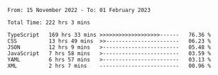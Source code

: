 <!-- <div align="center">
  
  ![](https://raw.githubusercontent.com/iaizawa0623/github-stats/master/generated/overview.svg#gh-dark-mode-only)
  ![](https://raw.githubusercontent.com/iaizawa0623/github-stats/master/generated/overview.svg#gh-light-mode-only)
  ![](https://raw.githubusercontent.com/iaizawa0623/github-stats/master/generated/languages.svg#gh-dark-mode-only)
  ![](https://raw.githubusercontent.com/iaizawa0623/github-stats/master/generated/languages.svg#gh-light-mode-only)

</div> -->


<!--
<a href="https://github.com/anuraghazra/github-readme-stats">
  <img src="https://github-readme-stats.vercel.app/api?username=iaizawa0623&show_icons=true&count_private=true&theme=dracula&line_height=40" />
  <img src="https://github-readme-stats.vercel.app/api/top-langs/?username=iaizawa0623&count_private=true&theme=dracula" />
</a>

***
-->

<!--START_SECTION:waka-->

```text
From: 15 November 2022 - To: 01 February 2023

Total Time: 222 hrs 3 mins

TypeScript   169 hrs 33 mins >>>>>>>>>>>>>>>>>>>------   76.36 %
CSS          13 hrs 49 mins  >>-----------------------   06.23 %
JSON         12 hrs 9 mins   >------------------------   05.48 %
JavaScript   7 hrs 58 mins   >------------------------   03.59 %
YAML         6 hrs 57 mins   >------------------------   03.13 %
XML          2 hrs 7 mins    -------------------------   00.96 %
```

<!--END_SECTION:waka-->

